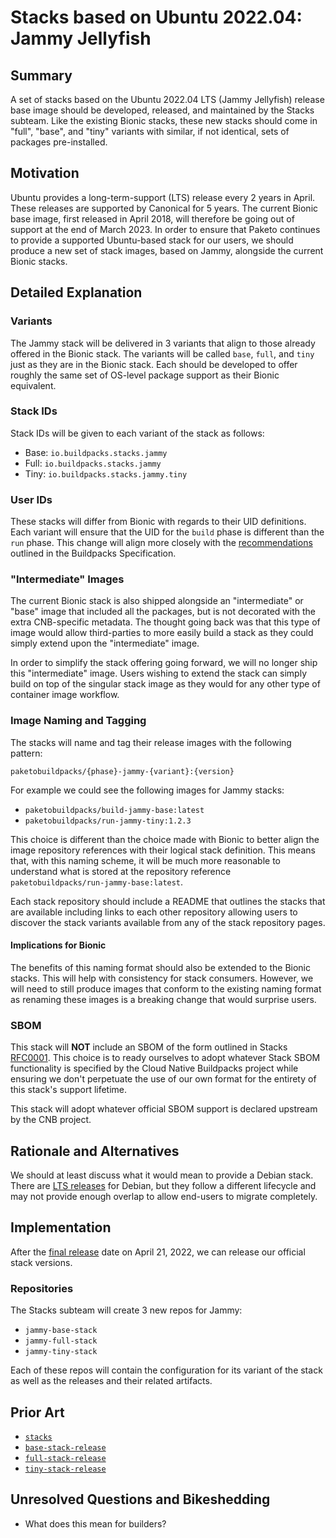 # Stacks based on Ubuntu 2022.04: Jammy Jellyfish

## Summary

A set of stacks based on the Ubuntu 2022.04 LTS (Jammy Jellyfish) release base
image should be developed, released, and maintained by the Stacks subteam. Like
the existing Bionic stacks, these new stacks should come in "full", "base", and
"tiny" variants with similar, if not identical, sets of packages pre-installed.

## Motivation

Ubuntu provides a long-term-support (LTS) release every 2 years in April. These
releases are supported by Canonical for 5 years. The current Bionic base image,
first released in April 2018, will therefore be going out of support at the end
of March 2023. In order to ensure that Paketo continues to provide a supported
Ubuntu-based stack for our users, we should produce a new set of stack images,
based on Jammy, alongside the current Bionic stacks.

## Detailed Explanation

### Variants

The Jammy stack will be delivered in 3 variants that align to those already
offered in the Bionic stack. The variants will be called `base`, `full`, and
`tiny` just as they are in the Bionic stack. Each should be developed to offer
roughly the same set of OS-level package support as their Bionic equivalent.

### Stack IDs

Stack IDs will be given to each variant of the stack as follows:

* Base: `io.buildpacks.stacks.jammy`
* Full: `io.buildpacks.stacks.jammy`
* Tiny: `io.buildpacks.stacks.jammy.tiny`

### User IDs

These stacks will differ from Bionic with regards to their UID definitions.
Each variant will ensure that the UID for the `build` phase is different than
the `run` phase. This change will align more closely with the
[recommendations](https://github.com/buildpacks/rfcs/blob/main/text/0085-run-uid.md)
outlined in the Buildpacks Specification.

### "Intermediate" Images

The current Bionic stack is also shipped alongside an "intermediate" or "base"
image that included all the packages, but is not decorated with the extra
CNB-specific metadata. The thought going back was that this type of image would
allow third-parties to more easily build a stack as they could simply extend
upon the "intermediate" image.

In order to simplify the stack offering going forward, we will no longer ship
this "intermediate" image. Users wishing to extend the stack can simply build
on top of the singular stack image as they would for any other type of
container image workflow.

### Image Naming and Tagging

The stacks will name and tag their release images with the following pattern:

```
paketobuildpacks/{phase}-jammy-{variant}:{version}
```

For example we could see the following images for Jammy stacks:

* `paketobuildpacks/build-jammy-base:latest`
* `paketobuildpacks/run-jammy-tiny:1.2.3`

This choice is different than the choice made with Bionic to better align the
image repository references with their logical stack definition. This means
that, with this naming scheme, it will be much more reasonable to understand
what is stored at the repository reference
`paketobuildpacks/run-jammy-base:latest`.

Each stack repository should include a README that outlines the stacks that are
available including links to each other repository allowing users to discover
the stack variants available from any of the stack repository pages.

#### Implications for Bionic

The benefits of this naming format should also be extended to the Bionic
stacks. This will help with consistency for stack consumers. However, we will
need to still produce images that conform to the existing naming format as
renaming these images is a breaking change that would surprise users.

### SBOM

This stack will **NOT** include an SBOM of the form outlined in Stacks
[RFC0001](https://github.com/paketo-buildpacks/rfcs/blob/main/text/stacks/0001-stack-package-metadata.md).
This choice is to ready ourselves to adopt whatever Stack SBOM functionality is
specified by the Cloud Native Buildpacks project while ensuring we don't
perpetuate the use of our own format for the entirety of this stack's support
lifetime.

This stack will adopt whatever official SBOM support is declared upstream by
the CNB project.

## Rationale and Alternatives

We should at least discuss what it would mean to provide a Debian stack. There
are [LTS releases](https://wiki.debian.org/LTS) for Debian, but they follow a
different lifecycle and may not provide enough overlap to allow end-users to
migrate completely.

## Implementation

After the [final
release](https://discourse.ubuntu.com/t/jammy-jellyfish-release-schedule/23906)
date on April 21, 2022, we can release our official stack versions.

### Repositories

The Stacks subteam will create 3 new repos for Jammy:

* `jammy-base-stack`
* `jammy-full-stack`
* `jammy-tiny-stack`

Each of these repos will contain the configuration for its variant of the stack
as well as the releases and their related artifacts.

## Prior Art

* [`stacks`](https://github.com/paketo-buildpacks/stacks)
* [`base-stack-release`](https://github.com/paketo-buildpacks/base-stack-release)
* [`full-stack-release`](https://github.com/paketo-buildpacks/full-stack-release)
* [`tiny-stack-release`](https://github.com/paketo-buildpacks/tiny-stack-release)

## Unresolved Questions and Bikeshedding

* What does this mean for builders?
